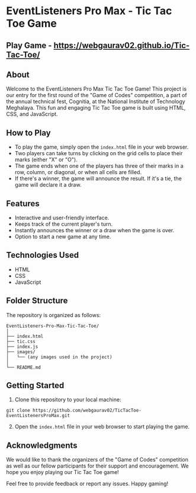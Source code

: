 # EventListeners Pro Max - Tic Tac Toe Game

## Play Game - https://webgaurav02.github.io/Tic-Tac-Toe/

## About

Welcome to the EventListeners Pro Max Tic Tac Toe Game! This project is our entry for the first round of the "Game of Codes" competition, a part of the annual technical fest, Cognitia, at the National Institute of Technology Meghalaya. This fun and engaging Tic Tac Toe game is built using HTML, CSS, and JavaScript.

## How to Play

- To play the game, simply open the `index.html` file in your web browser.
- Two players can take turns by clicking on the grid cells to place their marks (either "X" or "O").
- The game ends when one of the players has three of their marks in a row, column, or diagonal, or when all cells are filled.
- If there's a winner, the game will announce the result. If it's a tie, the game will declare it a draw.

## Features

- Interactive and user-friendly interface.
- Keeps track of the current player's turn.
- Instantly announces the winner or a draw when the game is over.
- Option to start a new game at any time.

## Technologies Used

- HTML
- CSS
- JavaScript

## Folder Structure

The repository is organized as follows:

```
EventListeners-Pro-Max-Tic-Tac-Toe/
│
├── index.html
├── tic.css
├── index.js
├── images/
│   └── (any images used in the project)
│
└── README.md
```

## Getting Started

1. Clone this repository to your local machine:

```
git clone https://github.com/webgaurav02/TicTacToe-EventListenersProMax.git
```

2. Open the `index.html` file in your web browser to start playing the game.
   

## Acknowledgments

We would like to thank the organizers of the "Game of Codes" competition as well as our fellow participants for their support and encouragement. We hope you enjoy playing our Tic Tac Toe game!

Feel free to provide feedback or report any issues. Happy gaming!
